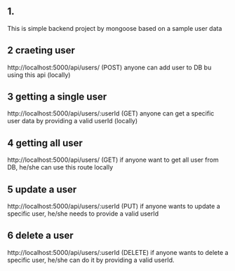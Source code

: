 ## 1.
This is simple backend project by mongoose based on a sample user data
## 2 craeting user
http://localhost:5000/api/users/ (POST) anyone can add user to DB bu using this api (locally)
## 3 getting a single user
http://localhost:5000/api/users/:userId (GET) anyone can get a specific user data by providing a valid userId (locally)
## 4 getting all user
http://localhost:5000/api/users/ (GET) if anyone want to get all user from DB, he/she can use this route locally
## 5 update a user
http://localhost:5000/api/users/:userId (PUT) if anyone wants to update a specific user, he/she needs to provide a valid userId
## 6 delete a user
http://localhost:5000/api/users/:userId (DELETE) if anyone wants to delete a specific user, he/she can do it by providing a valid userId.







